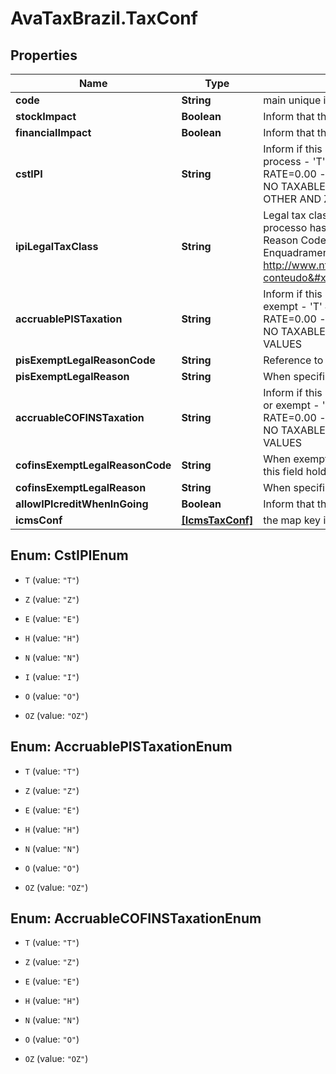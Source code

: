 # AvaTaxBrazil.TaxConf

## Properties
Name | Type | Description | Notes
------------ | ------------- | ------------- | -------------
**code** | **String** | main unique identificator | 
**stockImpact** | **Boolean** | Inform that the process has inventory impact. | [optional] 
**financialImpact** | **Boolean** | Inform that the process has financial impact. | [optional] 
**cstIPI** | **String** | Inform if this process is subject to IPI taxation on output process - &#39;T&#39;  # TAXABLE - &#39;Z&#39;  # TAXABLE WITH RATE&#x3D;0.00 - &#39;E&#39;  # EXEMPT - &#39;H&#39;  # SUSPENDED - &#39;N&#39;  # NO TAXABLE     - &#39;I&#39;  # IMMUNE - &#39;O&#39;  # OTHER - &#39;OZ&#39; # OTHER AND ZERO VALUES  | [optional] 
**ipiLegalTaxClass** | **String** | Legal tax classificação for IPI (enquadramento) When the processo has CST IPI 52 or 54, is mandatory inform Reason Code, see Anexo XIV - Código de Enquadramento Legal do IPI from  http://www.nfe.fazenda.gov.br/portal/exibirArquivo.aspx?conteudo&#x3D;mCnJajU4BKU&#x3D;  | [optional] 
**accruablePISTaxation** | **String** | Inform if this item by nature is subject to PIS taxation or exempt - &#39;T&#39; # TAXABLE - &#39;Z&#39; # TAXABLE WITH RATE&#x3D;0.00 - &#39;E&#39; # EXEMPT - &#39;H&#39; # SUSPENDED - &#39;N&#39; # NO TAXABLE - &#39;O&#39; # OTHER - &#39;OZ&#39;# OTHER AND ZERO VALUES  | [optional] 
**pisExemptLegalReasonCode** | **String** | Reference to a tax reason record ID. | [optional] 
**pisExemptLegalReason** | **String** | When specifi reason, this field has the description | [optional] 
**accruableCOFINSTaxation** | **String** | Inform if this item by nature is subject to COFINS taxation or exempt - &#39;T&#39;  # TAXABLE - &#39;Z&#39;  # TAXABLE WITH RATE&#x3D;0.00 - &#39;E&#39;  # EXEMPT - &#39;H&#39;  # SUSPENDED - &#39;N&#39;  # NO TAXABLE     - &#39;O&#39;  # OTHER - &#39;OZ&#39; # OTHER AND ZERO VALUES  | [optional] 
**cofinsExemptLegalReasonCode** | **String** | When exempt, taxable with zero, suspended, not taxable, this field holds the official code number | [optional] 
**cofinsExemptLegalReason** | **String** | When specifi reason, this field has the description | [optional] 
**allowIPIcreditWhenInGoing** | **Boolean** | Inform that the process allow IPI credit to Input process | [optional] 
**icmsConf** | [**[IcmsTaxConf]**](IcmsTaxConf.md) | the map key is state code | [optional] 


<a name="CstIPIEnum"></a>
## Enum: CstIPIEnum


* `T` (value: `"T"`)

* `Z` (value: `"Z"`)

* `E` (value: `"E"`)

* `H` (value: `"H"`)

* `N` (value: `"N"`)

* `I` (value: `"I"`)

* `O` (value: `"O"`)

* `OZ` (value: `"OZ"`)




<a name="AccruablePISTaxationEnum"></a>
## Enum: AccruablePISTaxationEnum


* `T` (value: `"T"`)

* `Z` (value: `"Z"`)

* `E` (value: `"E"`)

* `H` (value: `"H"`)

* `N` (value: `"N"`)

* `O` (value: `"O"`)

* `OZ` (value: `"OZ"`)




<a name="AccruableCOFINSTaxationEnum"></a>
## Enum: AccruableCOFINSTaxationEnum


* `T` (value: `"T"`)

* `Z` (value: `"Z"`)

* `E` (value: `"E"`)

* `H` (value: `"H"`)

* `N` (value: `"N"`)

* `O` (value: `"O"`)

* `OZ` (value: `"OZ"`)




